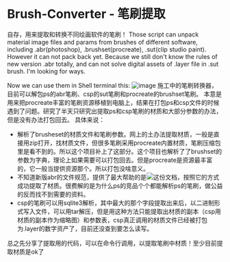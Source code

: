 # Brush-Converter - 笔刷提取
自存，用来提取和转换不同绘画软件的笔刷！
Those script can unpack material image files and params from brushes of different software, including .abr(photoshop), .brushset(procreate), .sut(clip studio paint). However it can not pack back yet. Because we still don't know the rules of new version .abr totally, and can not solve digital assets of .layer file in .sut brush. I'm looking for ways. 

Now we can use them in Shell terminal this:
![image](https://github.com/user-attachments/assets/05da91b6-a759-4768-833c-169487428270)
施工中的笔刷转换器，目前可以解包ps的abr笔刷、csp的sut笔刷和procreate的brushset笔刷。
本意是用来把procreate丰富的笔刷资源移植到电脑上，结果在打包ps和csp文件的时候遇到了问题。研究了半天只研究出提取ps和csp笔刷的材质和大部分参数的办法，但是没有办法打包回去。
具体来说：
- 解析了brusheset的材质文件和笔刷参数。网上的土办法提取材质，一般是直接用zip打开，找材质文件，但很多笔刷采用procreate内置材质，笔刷压缩包里是看不到的。所以这个项目补上了这部分。这个项目也解析了了brushset的参数为字典，理论上如果需要可以打包回去。但是procreate是资源最丰富的，它一般当提供资源那个。所以打包没啥意义。
- 不知道新版abr的文件规范，提供了最大帮助的是![这份文档](http://fileformats.archiveteam.org/wiki/Photoshop_brush)，按照它的方式成功提取了材质。很费解的是为什么ps的竞品个个都能解析ps的笔刷，做公益的反而找不到需要的资料。
- csp的笔刷可以用sqlite3解析，其中最大的那个字段提取出来后，以二进制形式写入文件，可以用tar解压，但是用这种方法只能提取出材质的副本（csp用材质的副本作为缩略图）和参数表，csp真正调用的材质文件已经被打包为.layer的数字资产了，目前还没查到要怎么读写。
  
总之先分享了提取用的代码，可以在命令行调用，以提取笔刷中材质！至少目前提取材质是ok了
